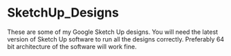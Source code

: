# SketchUp_Designs
These are some of my Google Sketch Up designs.
You will need the latest version of Sketch Up software to run all the designs correctly. 
Preferably 64 bit architecture of the software will work fine.
